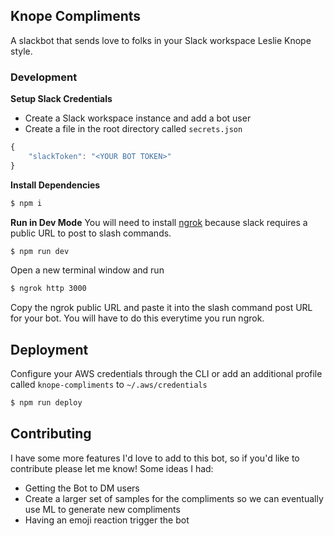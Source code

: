 ## Knope Compliments

A slackbot that sends love to folks in your Slack workspace Leslie Knope style.

### Development

**Setup Slack Credentials**

- Create a Slack workspace instance and add a bot user
- Create a file in the root directory called `secrets.json`

```js
{
    "slackToken": "<YOUR BOT TOKEN>"
}
```

**Install Dependencies**

```sh
$ npm i
```

**Run in Dev Mode**
You will need to install [ngrok](https://ngrok.com/) because slack requires a public URL to post to slash commands.

```sh
$ npm run dev
```

Open a new terminal window and run

```sh
$ ngrok http 3000
```

Copy the ngrok public URL and paste it into the slash command post URL for your bot. You will have to do this everytime you run ngrok.

## Deployment

Configure your AWS credentials through the CLI or add an additional profile called `knope-compliments` to `~/.aws/credentials`

```sh
$ npm run deploy
```

## Contributing

I have some more features I'd love to add to this bot, so if you'd like to contribute please let me know! Some ideas I had:

- Getting the Bot to DM users
- Create a larger set of samples for the compliments so we can eventually use ML to generate new compliments
- Having an emoji reaction trigger the bot
